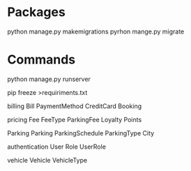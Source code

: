 # Packages

python manage.py makemigrations
pyrhon mange.py migrate

# Commands

python manage.py runserver

pip freeze >requiriments.txt
 

billing
    Bill
    PaymentMethod
    CreditCard
    Booking

pricing
    Fee
    FeeType
    ParkingFee
    Loyalty
    Points

Parking
    Parking
    ParkingSchedule
    ParkingType
    City

authentication
    User
    Role
    UserRole

vehicle
    Vehicle
    VehicleType